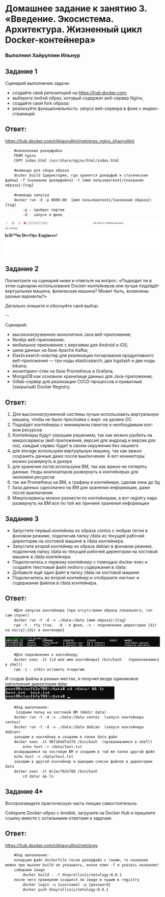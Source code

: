 # Домашнее задание к занятию 3. «Введение. Экосистема. Архитектура. Жизненный цикл Docker-контейнера»

### Выполнил Хайруллин Ильнур


## Задание 1
Сценарий выполнения задачи:

- создайте свой репозиторий на https://hub.docker.com;
- выберите любой образ, который содержит веб-сервер Nginx;
- создайте свой fork образа;
- реализуйте функциональность: запуск веб-сервера в фоне с индекс-страницей

## Ответ:
https://hub.docker.com/r/khayrullinii/netology_nginx_khayrullinii

        #наполнения докерфайла
        FROM nginx
        COPY index.html /usr/share/nginx/html/index.html

        #команда для сбора образа
        docker build {директория, где хранятся докерфай и статические файлы} -f {название докерфайла} -t {имя пользователя}/{название образа}:{tag} 

        #команда запуска
        docker run -d -p 8080:80  {имя пользователя}/{название образа}:{tag} 
            -p - проброс портов
            -d - запуск в фоне
![1](img/1.png)
## Задание 2
Посмотрите на сценарий ниже и ответьте на вопрос: «Подходит ли в этом сценарии использование Docker-контейнеров или лучше подойдёт виртуальная машина, физическая машина? Может быть, возможны разные варианты?»

Детально опишите и обоснуйте свой выбор.

--

Сценарий:

- высоконагруженное монолитное Java веб-приложение;
- Nodejs веб-приложение;
- мобильное приложение c версиями для Android и iOS;
- шина данных на базе Apache Kafka;
- Elasticsearch-кластер для реализации логирования продуктивного веб-приложения — три ноды elasticsearch, два logstash и две ноды kibana;
- мониторинг-стек на базе Prometheus и Grafana;
- MongoDB как основное хранилище данных для Java-приложения;
- Gitlab-сервер для реализации CI/CD-процессов и приватный (закрытый) Docker Registry.

## Ответ:
1. Для высоконагруженной системы лучше использовать виртуальную машину, чтобы не было прослойки с вирт. на уровне ОС
2. Подойдет контейнеры с минимумом пакетов и необходимым кол-вом ресурсов
3. Контейнеры будут хорошим решением, так как можно разбить на микросервисы (веб приложение, версия для андроид и версия для ios), каждый сервис будет в своем окружении без лишнего
4. для storage используем виртуальную машину, так как важно сохранять данные даже после выключения. А вот коннекторы можно развернуть в докере
5. для хранения логов используем ВМ, так как важно не потерять данные. Ноды анализаторов развернуть в контейнерах для экономии ресурсов
6. так же Prometheus на ВМ, а графану в контейнере, сделав линк до бд
7. база данных однозначно на ВМ для хранения информации, даже после выключения
8. Микросервисы можно разнести по контейнерам, а вот registry надо развернуть на ВМ все по той же причине хранения информации
## Задание 3
- Запустите первый контейнер из образа centos c любым тегом в фоновом режиме, подключив папку /data из текущей рабочей директории на хостовой машине в /data контейнера.
- Запустите второй контейнер из образа debian в фоновом режиме, подключив папку /data из текущей рабочей директории на хостовой машине в /data контейнера.
- Подключитесь к первому контейнеру с помощью docker exec и создайте текстовый файл любого содержания в /data.
- Добавьте ещё один файл в папку /data на хостовой машине.
- Подключитесь во второй контейнер и отобразите листинг и содержание файлов в /data контейнера.


## Ответ:
        #Для запуска контейнера (при отсутствиии образа локального, run сам спулит)
        docker run -t -d -v ./data:/data {имя образа}:{tag}
        где -t - tty true,  -d - в фоне, -v - подключение директории {dir на хосту}:{dir в контенере}
![2](img/2.png)

        #Для подключения к контейнеру
        docker exec -it {id или имя контейнера} /bin/bash   (проваливаемся в shell)
        где -i - stdin оставить открытым

И создав файлы в разных местах, я получил везде одинаковое наполнение директории data:
![3](img/3.png)

		#Ход выполнения:
		 Создаем папку на хостовой ВМ (mkdir data)
		docker run -t -d -v ./data:/data centos  (запуск контейнера centos)
		docker run -t -d -v ./data:/data debian  (запуск контейнера debian)
		заходим в контейнер и создаем в папке data файл
		docker exec -it 96f164d7e37d /bin/bash  (проваливаемся в shell)
			echo test -> /data/text.txt
		возвращаемся на хостовую ВМ и создаем в той же папке другой файл
		echo host -> /data/host.txt
		заходим в другой контейнер и выводим список файлов в директории data
		docker exec -it 8c1ecf62e788 /bin/bash
			cd data/ && ls
		
		
		

## Задание 4*
Воспроизведите практическую часть лекции самостоятельно.

Соберите Docker-образ с Ansible, загрузите на Docker Hub и пришлите ссылку вместе с остальными ответами к задачам.

## Ответ:
https://hub.docker.com/r/khayrullinii/netology
		
		#Ход выполнения:
		копируем файл dockerfile (если докерфайл с таким, то название можно при вызове build не указывать, иначе ключ -f и указать название)
		собираем image
			docker build . -t khayrullinii/netology:0.0.1 
		после чего проверяем создался ли image и пушим в registry
			docker login -u {username} -p {password}
			docker push khayrullinii/netology:0.0.1